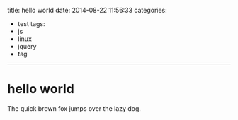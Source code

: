 title: hello world
date: 2014-08-22 11:56:33
categories:
- test
tags:
- js
- linux
- jquery
- tag
---
# hello world

The quick brown fox jumps over the lazy dog.
